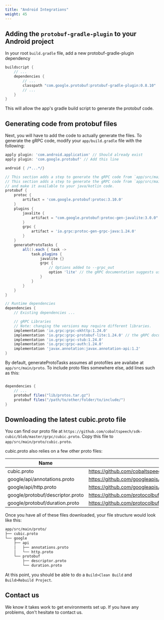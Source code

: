 ```yaml
---
title: "Android Integrations"
weight: 45
---
```


## Adding the `protobuf-gradle-plugin` to your Android project

In your root `build.gradle` file, add a new protobuf-gradle-plugin dependency

``` groovy
buildscript {
    // ...
    dependencies {
        // ...
        classpath "com.google.protobuf:protobuf-gradle-plugin:0.8.10"
        // ...
    }
}
```

This will allow the app's gradle build script to generate the protobuf code.  

## Generating code from protobuf files

Next, you will have to add the code to actually generate the files.
To generate the gRPC code, modify your `app/build.gradle` file with the following:

``` groovy
apply plugin: 'com.android.application' // Should already exist
apply plugin: 'com.google.protobuf' // Add this line

android { /*...*/}

// This section adds a step to generate the gRPC code from `app/src/main/proto` proto files.
// This section adds a step to generate the gRPC code from `app/src/main/proto` proto files
// and make it available to your java/kotlin code.
protobuf {
    protoc {
        artifact = 'com.google.protobuf:protoc:3.10.0'
    }
    plugins {
        javalite {
            artifact = "com.google.protobuf:protoc-gen-javalite:3.0.0"
        }
        grpc {
            artifact = 'io.grpc:protoc-gen-grpc-java:1.24.0'
        }
    }
    generateProtoTasks {
        all().each { task ->
            task.plugins {
                javalite {}
                grpc {
                    // Options added to --grpc_out
                    option 'lite' // the gRPC documentation suggests using lite in android applications
                }
            }
        }
    }
}

// Runtime dependencies
dependencies {
    // Existing dependencies ...

    // gRPC Libraries
    // Note: changing the versions may require different libraries.
    implementation 'io.grpc:grpc-okhttp:1.24.0'
    implementation 'io.grpc:grpc-protobuf-lite:1.24.0' // the gRPC documentation suggests using lite in android applications
    implementation 'io.grpc:grpc-stub:1.24.0'
    implementation 'io.grpc:grpc-auth:1.24.0'
    implementation 'javax.annotation:javax.annotation-api:1.2'
}

```

By default,  generateProtoTasks assumes all protofiles are availabe at `app/src/main/proto`.
To include proto files somewhere else, add lines such as this:

``` groovy

dependencies {
    // ...
    protobuf files("lib/protos.tar.gz")
    protobuf files("/path/to/other/folder/to/include/")
}

```

## Downloading the latest cubic.proto file

You can find our proto file at `https://github.com/cobaltspeech/sdk-cubic/blob/master/grpc/cubic.proto`.
Copy this file to `app/src/main/proto/cubic.proto`.

cubic.proto also relies on a few other proto files:

| Name | URL |
| ---- | --- |
| cubic.proto | https://github.com/cobaltspeech/sdk-cubic/blob/master/grpc/cubic.proto |
| google/api/annotations.proto | https://github.com/googleapis/googleapis/blob/master/google/api/annotations.proto |
| google/api/http.proto | https://github.com/googleapis/googleapis/blob/master/google/api/http.proto |
| google/protobuf/descriptor.proto | https://github.com/protocolbuffers/protobuf/blob/master/src/google/protobuf/descriptor.proto |
| google/protobuf/duration.proto | https://github.com/protocolbuffers/protobuf/blob/master/src/google/protobuf/duration.proto |

Once you have all of these files downloaded, your file structure would look like this:

``` txt
app/src/main/proto/
├── cubic.proto
└── google
    ├── api
    │   ├── annotations.proto
    │   └── http.proto
    └── protobuf
        ├── descriptor.proto
        └── duration.proto
```

At this point, you should be able to do a `Build>Clean Build` and `Build>Rebuild Project`.

## Contact us

We know it takes work to get environments set up.  If you have any problems, don't hesitate to contact us.
